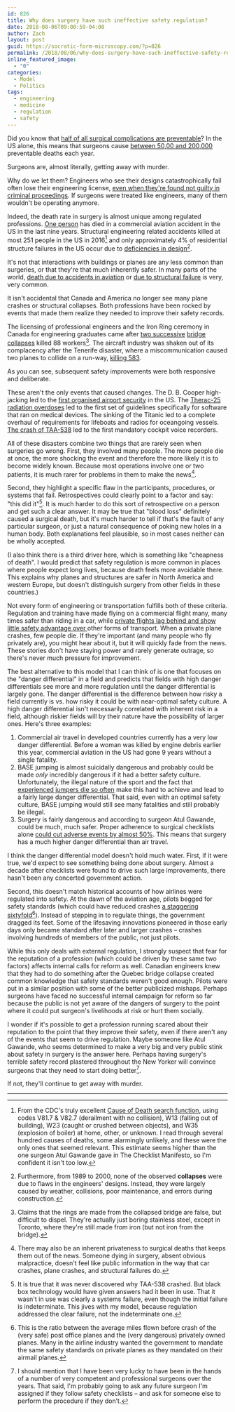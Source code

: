 ```yaml
---
id: 826
title: Why does surgery have such ineffective safety regulation?
date: 2018-08-06T09:00:59-04:00
author: Zach
layout: post
guid: https://socratic-form-microscopy.com/?p=826
permalink: /2018/08/06/why-does-surgery-have-such-ineffective-safety-regulation/
inline_featured_image:
  - "0"
categories:
  - Model
  - Politics
tags:
  - engineering
  - medicine
  - regulation
  - safety
---
```


Did you know that <a href="https://www.ncbi.nlm.nih.gov/pmc/articles/PMC3361686/">half of all surgical complications are preventable</a>? In the US alone, this means that surgeons cause <a href="https://www.propublica.org/article/how-many-die-from-medical-mistakes-in-us-hospitals">between 50,00 and 200,000</a> preventable deaths each year.

Surgeons are, almost literally, getting away with murder.

Why do we let them? Engineers who see their designs catastrophically fail often lose their engineering license, <a href="https://en.wikipedia.org/wiki/Hyatt_Regency_walkway_collapse#Aftermath">even when they're found not guilty in criminal proceedings</a>. If surgeons were treated like engineers, many of them wouldn't be operating anymore.

Indeed, the death rate in surgery is almost unique among regulated professions. <a href="https://www.bloomberg.com/news/articles/2018-04-17/death-on-southwest-plane-shatters-unprecedented-safety-string">One person</a> has died in a commercial aviation accident in the US in the last nine years. Structural engineering related accidents killed at most 251 people in the US in 2016[^1] and only approximately 4% of residential structure failures in the US occur due to <a href="https://pdfs.semanticscholar.org/9e66/485748af29ac28f18234ada60d7126b9abb6.pdf">deficiencies in design</a>[^2].

It's not that interactions with buildings or planes are any less common than surgeries, or that they're that much inherently safer. In many parts of the world, <a href="https://www.opendemocracy.net/od-russia/natalia-antonova/why-does-russia-have-so-many-plane-crashes">death due to accidents in aviation</a> or <a href="https://www.bbc.com/news/world-asia-india-23415760">due to structural failure</a> is very, very common.

It isn't accidental that Canada and America no longer see many plane crashes or structural collapses. Both professions have been rocked by events that made them realize they needed to improve their safety records.

The licensing of professional engineers and the Iron Ring ceremony in Canada for engineering graduates came after <a href="https://en.wikipedia.org/wiki/Quebec_Bridge#First_design_and_collapse_of_August_29,_1907">two successive</a> <a href="https://en.wikipedia.org/wiki/Quebec_Bridge#Second_design_and_collapse_of_September_11,_1916">bridge collapses</a> killed 88 workers[^3]. The aircraft industry was shaken out of its complacency after the Tenerife disaster, where a miscommunication caused two planes to collide on a run-way, <a href="https://en.wikipedia.org/wiki/Aviation_accidents_and_incidents#Tenerife_disaster">killing 583</a>.

As you can see, subsequent safety improvements were both responsive and deliberate.

These aren't the only events that caused changes. The D. B. Cooper high-jacking led to the <a href="https://en.wikipedia.org/wiki/D._B._Cooper#Airport_security">first organised airport security</a> in the US. The <a href="https://en.wikipedia.org/wiki/Therac-25">Therac-25 radiation overdoses</a> led to the first set of guidelines specifically for software that ran on medical devices. The sinking of the Titanic led to a complete overhaul of requirements for lifeboats and radios for oceangoing vessels. <a href="https://en.wikipedia.org/wiki/Trans_Australia_Airlines_Flight_538">The crash of TAA-538</a> led to the first mandatory cockpit voice recorders.

All of these disasters combine two things that are rarely seen when surgeries go wrong. First, they involved many people. The more people die at once, the more shocking the event and therefore the more likely it is to become widely known. Because most operations involve one or two patients, it is much rarer for problems in them to make the news[^4].

Second, they highlight a specific flaw in the participants, procedures, or systems that fail. Retrospectives could clearly point to a factor and say: "this did it"[^5]. It is much harder to do this sort of retrospective on a person and get such a clear answer. It may be true that "blood loss" definitely caused a surgical death, but it's much harder to tell if that's the fault of any particular surgeon, or just a natural consequence of poking new holes in a human body. Both explanations feel plausible, so in most cases neither can be wholly accepted.

(I also think there is a third driver here, which is something like "cheapness of death". I would predict that safety regulation is more common in places where people expect long lives, because death feels more avoidable there. This explains why planes and structures are safer in North America and western Europe, but doesn't distinguish surgery from other fields in these countries.)

Not every form of engineering or transportation fulfills both of these criteria. Regulation and training have made flying on a commercial flight many, many times safer than riding in a car, while <a href="https://www.livescience.com/49701-private-planes-safety.html">private flights lag behind and show little safety advantage over </a>other forms of transport. When a private plane crashes, few people die. If they're important (and many people who fly privately are), you might hear about it, but it will quickly fade from the news. These stories don't have staying power and rarely generate outrage, so there's never much pressure for improvement.

The best alternative to this model that I can think of is one that focuses on the "danger differential" in a field and predicts that fields with high danger differentials see more and more regulation until the danger differential is largely gone. The danger differential is the difference between how risky a field currently is vs. how risky it could be with near-optimal safety culture. A high danger differential isn't necessarily correlated with inherent risk in a field, although riskier fields will by their nature have the possibility of larger ones. Here's three examples:

<ol>
 	<li>Commercial air travel in developed countries currently has a very low danger differential. Before a woman was killed by engine debris earlier this year, commercial aviation in the US had gone 9 years without a single fatality.</li>
 	<li>BASE jumping is almost suicidally dangerous and probably could be made <em>only</em> incredibly dangerous if it had a better safety culture. Unfortunately, the illegal nature of the sport and the fact that <a href="https://medium.com/@RichardQuarisa/why-is-base-jumping-so-dangerous-because-we-want-it-to-be-86e974aada59">experienced jumpers die so often</a> make this hard to achieve and lead to a fairly large danger differential. That said, even with an optimal safety culture, BASE jumping would still see many fatalities and still probably be illegal.</li>
 	<li>Surgery is fairly dangerous and according to surgeon Atul Gawande, could be much, much safer. Proper adherence to surgical checklists alone <a href="https://www.nejm.org/doi/full/10.1056/NEJMsa0810119">could cut adverse events by almost 50%</a>. This means that surgery has a much higher danger differential than air travel.</li>
</ol>
I think the danger differential model doesn't hold much water. First, if it were true, we'd expect to see something being done about surgery. Almost a decade after checklists were found to drive such large improvements, there hasn't been any concerted government action.

Second, this doesn't match historical accounts of how airlines were regulated into safety. At the dawn of the aviation age, pilots begged for safety standards (which could have reduced crashes <a href="http://www.parabolicarc.com/2016/03/03/early-aviation-safety/">a staggering sixtyfold</a>[^6]). Instead of stepping in to regulate things, the government dragged its feet. Some of the lifesaving innovations pioneered in those early days only became standard after later and larger crashes – crashes involving hundreds of members of the public, not just pilots.

While this only deals with external regulation, I strongly suspect that fear for the reputation of a profession (which could be driven by these same two factors) affects internal calls for reform as well. Canadian engineers knew that they had to do something after the Quebec bridge collapse created common knowledge that safety standards weren't good enough. Pilots were put in a similar position with some of the better publicized mishaps. Perhaps surgeons have faced no successful internal campaign for reform so far because the public is not yet aware of the dangers of surgery to the point where it could put surgeon's livelihoods at risk or hurt them socially.

I wonder if it's possible to get a profession running scared about their reputation to the point that they improve their safety, even if there aren't any of the events that seem to drive regulation. Maybe someone like Atul Gawande, who seems determined to make a very big and very public stink about safety in surgery is the answer here. Perhaps having surgery's terrible safety record plastered throughout the New Yorker will convince surgeons that they need to start doing better[^7].

If not, they'll continue to get away with murder.

<hr class="post-end" />

[^1]: From the CDC's truly excellent <a href="https://wonder.cdc.gov/ucd-icd10.html">Cause of Death search function</a>, using codes V81.7 &amp; V82.7 (derailment with no collision), W13 (falling out of building), W23 (caught or crushed between objects), and W35 (explosion of boiler) at home, other, or unknown. I read through several hundred causes of deaths, some alarmingly unlikely, and these were the only ones that seemed relevant. This estimate seems higher than the one surgeon Atul Gawande gave in The Checklist Manifesto, so I'm confident it isn't too low.
[^2]: Furthermore, from 1989 to 2000, none of the observed <strong>collapses</strong> were due to flaws in the engineers' designs. Instead, they were largely caused by weather, collisions, poor maintenance, and errors during construction.
[^3]: Claims that the rings are made from the collapsed bridge are false, but difficult to dispel. They're actually just boring stainless steel, except in Toronto, where they're still made from iron (but not iron from the bridge).
[^4]: There may also be an inherent privateness to surgical deaths that keeps them out of the news. Someone dying in surgery, absent obvious malpractice, doesn't feel like public information in the way that car crashes, plane crashes, and structural failures do.
[^5]: It is true that it was never discovered why TAA-538 crashed. But black box technology would have given answers had it been in use. That it wasn't in use was clearly a systems failure, even though the initial failure is indeterminate. This jives with my model, because regulation addressed the clear failure, not the indeterminate one.
[^6]: This is the ratio between the average miles flown before crash of the (very safe) post office planes and the (very dangerous) privately owned planes. Many in the airline industry wanted the government to mandate the same safety standards on private planes as they mandated on their airmail planes.
[^7]: I should mention that I have been very lucky to have been in the hands of a number of very competent and professional surgeons over the years. That said, I'm probably going to ask any future surgeon I'm assigned if they follow safety checklists – and ask for someone else to perform the procedure if they don’t.
